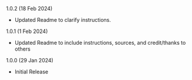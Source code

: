 1.0.2 (18 Feb 2024)
* Updated Readme to clarify instructions.

1.0.1 (1 Feb 2024)
* Updated Readme to include instructions, sources, and credit/thanks to others

1.0.0 (29 Jan 2024)
* Initial Release